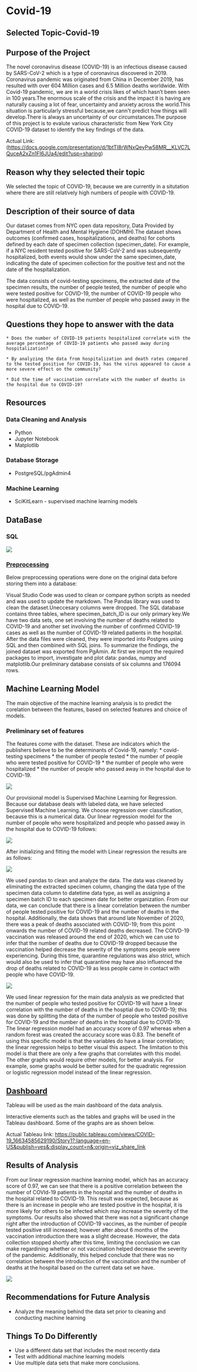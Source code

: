 # Covid-19

## Selected Topic-Covid-19

## Purpose of the Project

The novel coronavirus disease (COVID-19) is an infectious disease caused by SARS-CoV-2 which is a type of coronavirus discovered in 2019. Coronavirus pandemic was originated from China in December 2019, has resulted with over 604 Million cases and 6.5 Million deaths worldwide. With Covid-19 pandemic, we are in a world crisis likes of which hasn’t been seen in 100 years.The enormous scale of the crisis and the impact it is having are naturally causing a lot of fear, uncertainty and anxiety across the world.This situation is particularly stressful because,we cann't predict how things will develop.There is always an uncertainty of our circumstances.The purpose of this project is to evalute various characteristic from New York City COVID-19 dataset to identify the key findings of the data.
  

  Actual Link: (https://docs.google.com/presentation/d/1btTI8rWNxQeyPw58MR__KLVC7LQuceA2xZn1Fl6JUa4/edit?usp=sharing)
## Reason why they selected their topic

  We selected the topic of COVID-19, because we are currently in a situtation where there are still relatively high numbers of people with COVID-19.

## Description of their source of data

  Our dataset comes from NYC open data repository, Data Provided by Department of Health and Mental Hygiene (DOHMH).The dataset shows outcomes (confirmed cases, hospitalizations, and deaths) for cohorts defined by each date of specimen collection (specimen_date). For example, if a NYC resident tested positive for SARS-CoV-2 and was subsequently hospitalized, both events would show under the same specimen_date, indicating the date of specimen collection for the positive test and not the date of the hospitalization.

  The data consists of covid-testing specimens, the extracted date of the specimen results, the number of people tested, the number of people who were tested positive for COVID-19, the number of COVID-19 people who were hospitalized, as well as the number of people who passed away in the hospital due to COVID-19.

## Questions they hope to answer with the data

    * Does the number of COVID-19 patients hospitalized correlate with the average percentage of COVID-19 patients who passed away during hospitalization?
  
    * By analyzing the data from hospitalization and death rates compared to the tested positive for COVID-19, has the virus appeared to cause a more severe effect on the community?
  
    * Did the time of vaccination correlate with the number of deaths in the hospital due to COVID-19?
  
## Resources

### Data Cleaning and Analysis

- Python
- Jupyter Notebook
- Matplotlib

### Database Storage

  * PostgreSQL/pgAdmin4

### Machine Learning

  * SciKitLearn - supervised machine learning models

## DataBase

### SQL

![](https://github.com/ritawang917/Covid-19-/blob/main/ERD.png)

### [Preprocessing](https://github.com/ritawang917/Covid-19-/blob/main/project.sql)

Below preprocessing operations were done on the original data before storing them into a database:

Visual Studio Code was used to clean or compare python scripts as needed and was used to update the markdown. The Pandas library was used to clean the dataset.Uneccesary columns were dropped. The SQL database contains three tables, where specimen_batch_ID is our only primary key.We have two data sets, one set involving the number of deaths related to COVID-19 and another set involving the number of confirmed COVID-19 cases as well as the number of COVID-19 related patients in the hospital. After the data files were cleaned, they were imported into Postgres using SQL and then combined with SQL joins. To summarize the findings, the joined dataset was exported from PgAmin. At first we import the required packages to import, investigate and plot data: pandas, numpy and matplotlib.Our preliminary database consists of six columns and 176094 rows.
  
## Machine Learning Model

The main objective of the machine learning analysis is to predict the corelation between the features, based on selected features and choice of models.

### Preliminary set of features

 The features come with the dataset. These are indicators which the publishers believe to be the determinants of Covid-19, namely:
    * covid-testing specimens
    * the number of people tested
    * the number of people who were tested positive for COVID-19
    * the number of people who were hospitalized
    * the number of people who passed away in the hospital due to COVID-19.
    
  ![](https://github.com/ritawang917/Covid-19-/blob/main/feature%20selection.png)
  
  Our provisional model is Supervised Machine Learning for Regression. Because our database deals with labeled data, we have selected Supervised Machine Learning. We choose regression over classification, because this is a numerical data.
  Our linear regression model for the number of people who were hospitalized and people who passed away in the hospital due to COVID-19 follows:
  
  ![](https://github.com/ritawang917/Covid-19-/blob/main/linear.png)
  
  After initializing and fitting the model with Linear regression the results are as follows:
  
  ![](https://github.com/ritawang917/Covid-19-/blob/main/ac.png)
  
  
  We used pandas to clean and analyze the data. The data was cleaned by eliminating the extracted specimen column, changing the data type of the specimen data column to datetime data type, as well as assigning a specimen batch ID to each specimen date for better organization. From our data, we can conclude that there is a linear correlation between the number of people tested positive for COVID-19 and the number of deaths in the hospital. Additionally, the data shows that around late November of 2020, there was a peak of deaths associated with COVID-19; from this point onwards the number of COVID-19 related deaths decreased. The COIVD-19 vaccination was released around the end of 2020, which we can use to infer that the number of deaths due to COVID-19 dropped because the vaccination helped decrease the severity of the symptoms people were experiencing. During this time, quarantine regulations was also strict, which would also be used to infer that quarantine may have also influenced the drop of deaths related to COVID-19 as less people came in contact with people who have COVID-19.
  
  ![](https://github.com/ritawang917/Covid-19-/blob/main/specimen.png)
  
  We used linear regression for the main data analysis as we predicted that the number of people who tested positive for COVID-19 will have a linear correlation with the number of deaths in the hosptial due to COVID-19; this was done by splitting the data of the number of people who tested positive for COVID-19 and the number of deaths in the hosptial due to COVID-19. The linear regression model had an accuracy score of 0.97 whereas when a random forest was created the accuracy score was 0.83. The benefit of using this specific model is that the variables do have a linear correlation; the linear regression helps to better visual this aspect. The limitation to this model is that there are only a few graphs that correlates with this model. The other graphs would require other models, for better analysis. For example, some graphs would be better suited for the quadratic regression or logistic regression model instead of the linear regression.
  
  
## [Dashboard](https://public.tableau.com/app/profile/julia.drobotya2624/viz/COVID-19_16634585629190/Story1)

  Tableau will be used as the main dashboard of the data analysis.
  
  Interactive elements such as the tables and graphs will be used in the Tableau dashboard. Some of the graphs are as shown below.
  
  Actual Tableau link: https://public.tableau.com/views/COVID-19_16634585629190/Story1?:language=en-US&publish=yes&:display_count=n&:origin=viz_share_link
  
## Results of Analysis

  From our linear regression machine learning model, which has an accuracy score of 0.97, we can see that there is a positive correlation between the number of COVId-19 patients in the hospital and the number of deaths in the hospital related to COVID-19. This result was expected, because as there is an increase in people who are tested positive in the hospital, it is more likely for others to be infected which may increase the severity of the symptoms. Our results also showed that there was not a significant change right after the introduction of COVID-19 vaccines, as the number of people tested positive still increased; however after about 6 months of the vaccination introduction there was a slight decrease. However, the data collection stopped shortly after this time, limiting the conclusion we can make regardining whether or not vaccination helped decrease the severity of the pandemic. Additionally, this helped conclude that there was no correlation between the introduction of the vaccination and the number of deaths at the hospital based on the current data set we have.
  
![](https://github.com/ritawang917/Covid-19-/blob/main/Screenshot%20(2034).png)
  
 ## Recommendations for Future Analysis
 
  * Analyze the meaning behind the data set prior to cleaning and conducting machine learning
  
 ## Things To Do Differently
 
  * Use a different data set that includes the most recently data
  * Test with additional machine learning models
  * Use multiple data sets that make more conclusions.
